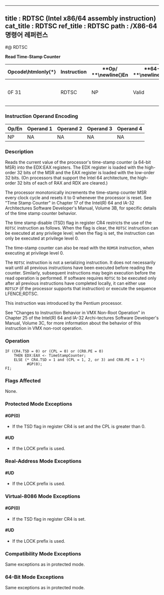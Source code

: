 ----------------------------
title : RDTSC (Intel x86/64 assembly instruction)
cat_title : RDTSC
ref_title : RDTSC
path : /X86-64 명령어 레퍼런스
----------------------------
#@ RDTSC

**Read Time-Stamp Counter**

|**Opcode\htmlonly{*}**|**Instruction**|**Op/ **\newline{}**En**|**64-Bit **\newline{}**Mode**|**Compat/**\newline{}**Leg Mode**|**Description**|
|----------------------|---------------|------------------------|-----------------------------|---------------------------------|---------------|
|0F 31|RDTSC|NP|Valid |Valid|Read time-stamp counter into EDX:EAX.|
### Instruction Operand Encoding


|Op/En|Operand 1|Operand 2|Operand 3|Operand 4|
|-----|---------|---------|---------|---------|
|NP|NA|NA|NA|NA|
### Description


Reads the current value of the processor's time-stamp counter (a 64-bit MSR) into the EDX:EAX registers. The EDX register is loaded with the high-order 32 bits of the MSR and the EAX register is loaded with the low-order 32 bits. (On processors that support the Intel 64 architecture, the high-order 32 bits of each of RAX and RDX are cleared.)

The processor monotonically increments the time-stamp counter MSR every clock cycle and resets it to 0 whenever the processor is reset. See "Time Stamp Counter" in Chapter 17 of the Intel(R) 64 and IA-32 Architectures Software Developer's Manual, Volume 3B, for specific details of the time stamp counter behavior.

The time stamp disable (TSD) flag in register CR4 restricts the use of the `RDTSC` instruction as follows. When the flag is clear, the `RDTSC` instruction can be executed at any privilege level; when the flag is set, the instruction can only be executed at privilege level 0.

The time-stamp counter can also be read with the `RDMSR` instruction, when executing at privilege level 0.

The `RDTSC` instruction is not a serializing instruction. It does not necessarily wait until all previous instructions have been executed before reading the counter. Similarly, subsequent instructions may begin execution before the read operation is performed. If software requires `RDTSC` to be executed only after all previous instructions have completed locally, it can either use `RDTSCP` (if the processor supports that instruction) or execute the sequence LFENCE;RDTSC.

This instruction was introduced by the Pentium processor.

See "Changes to Instruction Behavior in VMX Non-Root Operation" in Chapter 25 of the Intel(R) 64 and IA-32 Archi-tectures Software Developer's Manual, Volume 3C, for more information about the behavior of this instruction in VMX non-root operation.


### Operation

```info-verb
IF (CR4.TSD = 0) or (CPL = 0) or (CR0.PE = 0) 
    THEN EDX:EAX <- TimeStampCounter;
    ELSE (* CR4.TSD = 1 and (CPL = 1, 2, or 3) and CR0.PE = 1 *)
          #GP(0);
FI;
```
### Flags Affected


None.


### Protected Mode Exceptions

#### #GP(0)
* If the TSD flag in register CR4 is set and the CPL is greater than 0.

#### #UD
* If the LOCK prefix is used.

### Real-Address Mode Exceptions

#### #UD
* If the LOCK prefix is used.

### Virtual-8086 Mode Exceptions

#### #GP(0)
* If the TSD flag in register CR4 is set.

#### #UD
* If the LOCK prefix is used.

### Compatibility Mode Exceptions



Same exceptions as in protected mode.


### 64-Bit Mode Exceptions



Same exceptions as in protected mode.

